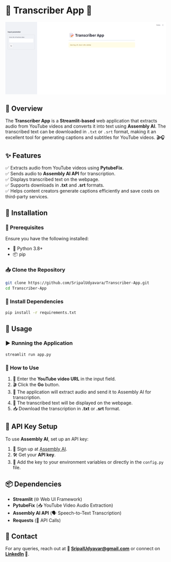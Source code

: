 # 🎤 Transcriber App 📝

![Transcriber App Screenshot](Transcriber.png)

## 🚀 Overview
The **Transcriber App** is a **Streamlit-based** web application that extracts audio from YouTube videos and converts it into text using **Assembly AI**. The transcribed text can be downloaded in `.txt` or `.srt` format, making it an excellent tool for generating captions and subtitles for YouTube videos. 🎬🎧

## ✨ Features
✅ Extracts audio from YouTube videos using **PytubeFix**.  
✅ Sends audio to **Assembly AI API** for transcription.  
✅ Displays transcribed text on the webpage.  
✅ Supports downloads in **.txt** and **.srt** formats.  
✅ Helps content creators generate captions efficiently and save costs on third-party services.  

## 🔧 Installation
### 📌 Prerequisites
Ensure you have the following installed:
- 🐍 Python 3.8+
- 📦 pip

### 📥 Clone the Repository
```bash
git clone https://github.com/SripalUdyavara/Transcriber-App.git
cd Transcriber-App
```

### 📌 Install Dependencies
```bash
pip install -r requirements.txt
```

## 🎯 Usage
### ▶️ Running the Application
```bash
streamlit run app.py
```

### 📝 How to Use
1. 🔗 Enter the **YouTube video URL** in the input field.
2. 🎬 Click the **Go** button.
3. 🎵 The application will extract audio and send it to Assembly AI for transcription.
4. 📄 The transcribed text will be displayed on the webpage.
5. 📥 Download the transcription in **.txt** or **.srt** format.

## 🔑 API Key Setup
To use **Assembly AI**, set up an API key:
1. 🔑 Sign up at [Assembly AI](https://www.assemblyai.com/).
2. 🛠️ Get your **API key**.
3. 🔧 Add the key to your environment variables or directly in the `config.py` file.

## 📦 Dependencies
- **Streamlit** (🌐 Web UI Framework)
- **PytubeFix** (📥 YouTube Video Audio Extraction)
- **Assembly AI API** (🗣️ Speech-to-Text Transcription)
- **Requests** (🔗 API Calls)

## 📩 Contact
For any queries, reach out at **📧 SripalUdyavar@gmail.com** or connect on **[LinkedIn](https://www.linkedin.com/in/sripal-udyavara) 📌**.
